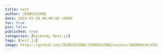 ```yaml
---
title: nest
author: JEONGSUJONG
date: 2024-05-28 00:00:00 +0800
toc: true
pin: false
published: true
categories: [backend, Nest.js]
tags: [nest.js]
image: https://github.com/JEONGSUJONG/JEONGSUJONG/assets/168960634/d1b26107-626f-48c3-9be2-ae1ac5baf112
---
```


<br>